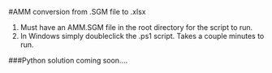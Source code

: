 #AMM conversion from .SGM file to .xlsx
1. Must have an AMM.SGM file in the root directory for the script to run.
2. In Windows simply doubleclick the .ps1 script.  Takes a couple minutes to run.

###Python solution coming soon....  

